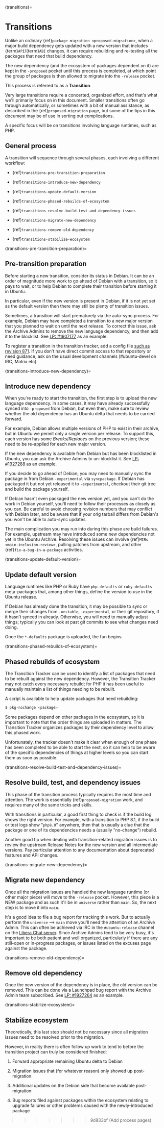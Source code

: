 (transitions)=
# Transitions

Unlike an ordinary {ref}`package migration <proposed-migration>`, when a major
build dependency gets updated with a new version that includes
{term}`API`/{term}`ABI` changes, it can require rebuilding and re-testing all
the packages that need that build dependency.

The new dependency (and the ecosystem of packages dependent on it) are kept in
the `-proposed` pocket until this process is completed, at which point the
group of packages is then allowed to migrate into the `-release` pocket.

This process is referred to as a **Transition**.

Very large transitions require a concerted, organized effort, and that's what
we'll primarily focus on in this document. Smaller transitions often go through
automatically, or sometimes with a bit of manual assistance, as described in the
{ref}`proposed-migration` page, but some of the tips in this document may be of
use in sorting out complications.

A specific focus will be on transitions involving language runtimes, such as
PHP.


## General process

A transition will sequence through several phases, each involving a different
workflow:

- {ref}`transitions-pre-transition-preparation`

- {ref}`transitions-introduce-new-dependency`

- {ref}`transitions-update-default-version`

- {ref}`transitions-phased-rebuilds-of-ecosystem`

- {ref}`transitions-resolve-build-test-and-dependency-issues`

- {ref}`transitions-migrate-new-dependency`

- {ref}`transitions-remove-old-dependency`

- {ref}`transitions-stabilize-ecosystem`


(transitions-pre-transition-preparation)=
## Pre-transition preparation

Before starting a new transition, consider its status in Debian. It can be
an order of magnitude more work to go ahead of Debian with a transition, so it
pays to wait, or to help Debian to complete their transition before starting it
in Ubuntu.

In particular, even if the new version is present in Debian, if it is not yet
set as the default version then there may still be plenty of transition issues.

Sometimes, a transition will start prematurely via the auto-sync process. For
example, Debian may have completed a transition to a new major version that you
planned to wait on until the next release. To correct this issue, ask the
Archive Admins to remove the new language dependency, and then add it to the
blocklist. See [LP: #1907177](https://bugs.launchpad.net/bugs/1907177) as an
example.

To register a transition in the transition tracker, add a config file
[such as revision 871](https://launchpad.net/~ubuntu-transition-trackers/ubuntu-transition-tracker/configs).
If you don't have direct commit access to that repository or need guidance, ask
on the usual development channels (#ubuntu-devel on IRC, Matrix etc).


(transitions-introduce-new-dependency)=
## Introduce new dependency

When you're ready to start the transition, the first step is to upload the new
language dependency. In some cases, it may have already successfully synced into
`-proposed` from Debian, but even then, make sure to review whether the old
dependency has an Ubuntu delta that needs to be carried forward.

For example, Debian allows multiple versions of PHP to exist in their archive,
but in Ubuntu we permit only a single version per release. To support this, each
version has some *Breaks*/*Replaces* on the previous version; these need to be
re-applied for each new major version.

If the new dependency is available from Debian but has been blocklisted in
Ubuntu, you can ask the Archive Admins to un-blocklist it. See
[LP: #1927288](https://bugs.launchpad.net/bugs/1927288) as an example.

If you decide to go ahead of Debian, you may need to manually sync the package
in from Debian `-experimental` via `syncpackage`. If Debian has packaged it but
not yet released it to `-experimental`, checkout their git tree and build the
package yourself.

If Debian hasn't even packaged the new version yet, and you can't do the work
in Debian yourself, you'll need to follow their processes as closely as you can.
Be careful to avoid choosing revision numbers that may conflict with Debian
later, and be aware that if your orig tarball differs from Debian's you won't
be able to auto-sync updates.

The main complication you may run into during this phase are build failures. For
example, upstream may have introduced some new dependencies not yet in the
Ubuntu Archive. Resolving these issues can involve
{ref}`MIRs <main-inclusion-review>`, pulling patches from upstream, and other
{ref}`fix-a-bug-in-a-package` activities.


(transitions-update-default-version)=
## Update default version

Language runtimes like PHP or Ruby have `php-defaults` or `ruby-defaults`
meta-packages that, among other things, define the version to use in the Ubuntu
release.

If Debian has already done the transition, it may be possible to sync or merge
their changes from `-unstable`, `-experimental`, or their git repository, if
it hasn't synced in already. Otherwise, you will need to manually adjust things;
typically you can look at past git commits to see what changes need doing.

Once the `*-defaults` package is uploaded, the fun begins.


(transitions-phased-rebuilds-of-ecosystem)=
## Phased rebuilds of ecosystem

The Transition Tracker can be used to identify a list of packages that need to
be rebuilt against the new dependency. However, the Transition Tracker may not
catch every necessary rebuild; for PHP it has been useful to manually maintain
a list of things needing to be rebuilt.

A script is available to help update packages that need rebuilding:

```bash
$ pkg-nochange <package>
```

Some packages depend on other packages in the ecosystem, so it is important to
note that the order things are uploaded in matters. The Transition Tracker
organizes packages by their dependency level to allow this phased work.

Unfortunately, the tracker doesn't make it clear when enough of one phase has
been completed to be able to start the next, so it can help to be aware of the
specific dependencies of things at higher levels so you can start them as soon
as possible.


(transitions-resolve-build-test-and-dependency-issues)=
## Resolve build, test, and dependency issues

This phase of the transition process typically requires the most time and
attention. The work is essentially {ref}`proposed-migration` work, and requires
many of the same tricks and skills.

With transitions in particular, a good first thing to check is if the build log
shows the right version. For example, with a transition to PHP 8.1, if the build
or test logs show "`php8.0`" anywhere, then that is usually a clue that the
package or one of its dependencies needs a (usually "no-change") rebuild.

Another good tip when dealing with transition-related migration issues is to
review the upstream Release Notes for the new version and all intermediate
versions. Pay particular attention to any documentation about deprecated
features and API changes.


(transitions-migrate-new-dependency)=
## Migrate new dependency

Once all the migration issues are handled the new language runtime (or other
major piece) will move to the `-release` pocket. However, this piece is a NEW
package and as such it'll be in `universe` rather than `main`. So, the next
step is to move it into `main`.

It's a good idea to file a bug report for tracking this work. But to actually
perform the `universe` --> `main` move you'll need the attention of an Archive
Admin. This can often be achieved via IRC in the `#ubuntu-release` channel on
the [Libera Chat server](https://libera.chat/). Since Archive Admins tend to be
very busy, it's important to be both patient and well organized, particularly
if there are any still-open or in-progress packages, or issues listed on the
excuses page against the package.


(transitions-remove-old-dependency)=
## Remove old dependency

Once the new version of the dependency is in place, the old version can be
removed. This can be done via a Launchpad bug report with the Archive Admin team
subscribed. See [LP: #1927264](https://bugs.launchpad.net/ubuntu/+source/php8.0/+bug/1927264)
as an example.


(transitions-stabilize-ecosystem)=
## Stabilize ecosystem

Theoretically, this last step should not be necessary since all migration issues
need to be resolved prior to the migration.

However, in reality there is often follow up work to tend to before the
transition project can truly be considered finished:

1. Forward appropriate remaining Ubuntu delta to Debian

1. Migration issues that (for whatever reason) only showed up post-migration

1. Additional updates on the Debian side that become available post-migration

1. Bug reports filed against packages within the ecosystem relating to upgrade
   failures or other problems caused with the newly-introduced package

>>>>>>> 9d833bf (Add process pages)
